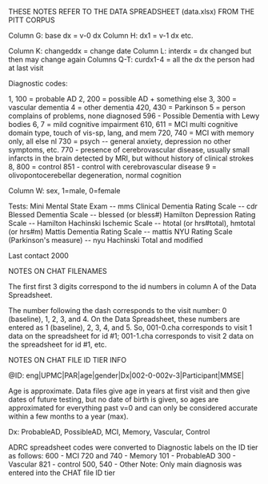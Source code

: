 THESE NOTES REFER TO THE DATA SPREADSHEET (data.xlsx) FROM THE PITT CORPUS

Column G:  base dx = v-0 dx
Column H:  dx1 = v-1 dx
etc.

Column K:  changeddx = change date
Column L:  interdx = dx changed but then may change again
Columns Q-T:  curdx1-4 = all the dx the person had at last visit

Diagnostic codes:

1, 100 = probable AD
2, 200 = possible AD + something else
3, 300 = vascular dementia
4 = other dementia
    420, 430 = Parkinson
5 = person complains of problems, none diagnosed
    596 - Possible Dementia with Lewy bodies
6, 7 = mild cognitive impairment
       610, 611 = MCI multi cognitive domain type, touch of vis-sp, lang, and mem
       720, 740 = MCI with memory only, all else nl
       730 = psych -- general anxiety, depression no other symptoms, etc.
       770 - presence of cerebrovascular disease, usually small infarcts 
             in the brain detected by MRI, but without history of clinical strokes
8, 800 = control
         851 - control with cerebrovascular disease
9 = olivopontocerebellar degeneration, normal cognition

Column W:  sex, 1=male, 0=female

Tests:
Mini Mental State Exam -- mms
Clinical Dementia Rating Scale -- cdr
Blessed Dementia Scale -- blessed (or bless#)
Hamilton Depression Rating Scale -- Hamilton
Hachinski Ischemic Scale -- htotal (or hrs#total), hmtotal (or hrs#m)
Mattis Dementia Rating Scale -- mattis
NYU Rating Scale (Parkinson's measure) -- nyu
Hachinski Total and modified


Last contact 2000

NOTES ON CHAT FILENAMES

The first first 3 digits correspond to the id numbers in column A of the Data Spreadsheet. 

The number following the dash corresponds to the visit number: 0 (baseline), 1, 2, 3, and 4.  On the Data Spreadsheet, these numbers are entered as 1 (baseline), 2, 3, 4, and 5.  So, 001-0.cha corresponds to visit 1 data on the spreadsheet for id #1; 001-1.cha corresponds to visit 2 data on the spreadsheet for id #1, etc.

NOTES ON CHAT FILE ID TIER INFO

@ID:	eng|UPMC|PAR|age|gender|Dx|002-0-002v-3|Participant|MMSE|

Age is approximate.  Data files give age in years at first visit and then give dates of future testing, but no date of birth is given, so ages are approximated for everything past v=0 and can only be considered accurate within a few months to a year (max).

Dx:  ProbableAD, PossibleAD, MCI, Memory, Vascular, Control

ADRC spreadsheet codes were converted to Diagnostic labels on the ID tier as follows:
600 - MCI
720 and 740 - Memory
101 -  ProbableAD
300 - Vascular
821 - control
500, 540 - Other
Note:  Only main diagnosis was entered into the CHAT file ID tier